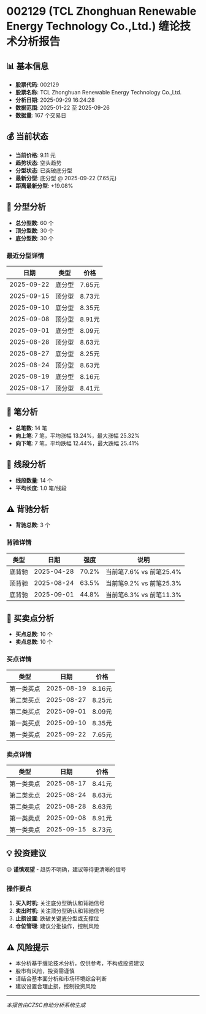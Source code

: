 # 002129 (TCL Zhonghuan Renewable Energy Technology Co.,Ltd.) 缠论技术分析报告

## 📊 基本信息

- **股票代码**: 002129
- **股票名称**: TCL Zhonghuan Renewable Energy Technology Co.,Ltd.
- **分析日期**: 2025-09-29 16:24:28
- **数据范围**: 2025-01-22 至 2025-09-26
- **数据量**: 167 个交易日

## 💰 当前状态

- **当前价格**: 9.11 元
- **趋势状态**: 空头趋势
- **分型状态**: 已突破底分型
- **最新分型**: 底分型 @ 2025-09-22 (7.65元)
- **距离最新分型**: +19.08%

## 🔺 分型分析

- **总分型数**: 60 个
- **顶分型数**: 30 个
- **底分型数**: 30 个

### 最近分型详情

| 日期 | 类型 | 价格 |
|------|------|------|
| 2025-09-22 | 底分型 | 7.65元 |
| 2025-09-15 | 顶分型 | 8.73元 |
| 2025-09-10 | 底分型 | 8.35元 |
| 2025-09-08 | 顶分型 | 8.91元 |
| 2025-09-01 | 底分型 | 8.09元 |
| 2025-08-28 | 顶分型 | 8.63元 |
| 2025-08-27 | 底分型 | 8.25元 |
| 2025-08-24 | 顶分型 | 8.63元 |
| 2025-08-19 | 底分型 | 8.16元 |
| 2025-08-17 | 顶分型 | 8.41元 |

## 📏 笔分析

- **总笔数**: 14 笔
- **向上笔**: 7 笔，平均涨幅 13.24%，最大涨幅 25.32%
- **向下笔**: 7 笔，平均跌幅 12.44%，最大跌幅 25.41%

## 📐 线段分析

- **线段数量**: 14 个
- **平均长度**: 1.0 笔/线段

## ⚠️ 背驰分析

- **背驰总数**: 3 个

### 背驰详情

| 类型 | 日期 | 强度 | 说明 |
|------|------|------|------|
| 底背驰 | 2025-04-28 | 70.2% | 当前笔7.6% vs 前笔25.4% |
| 顶背驰 | 2025-08-24 | 63.5% | 当前笔9.2% vs 前笔25.3% |
| 底背驰 | 2025-09-01 | 44.8% | 当前笔6.3% vs 前笔11.3% |

## 🎯 买卖点分析

- **买点总数**: 10 个
- **卖点总数**: 10 个

### 买点详情

| 类型 | 日期 | 价格 |
|------|------|------|
| 第一类买点 | 2025-08-19 | 8.16元 |
| 第二类买点 | 2025-08-27 | 8.25元 |
| 第二类买点 | 2025-09-01 | 8.09元 |
| 第一类买点 | 2025-09-10 | 8.35元 |
| 第一类买点 | 2025-09-22 | 7.65元 |

### 卖点详情

| 类型 | 日期 | 价格 |
|------|------|------|
| 第一类卖点 | 2025-08-17 | 8.41元 |
| 第二类卖点 | 2025-08-24 | 8.63元 |
| 第二类卖点 | 2025-08-28 | 8.63元 |
| 第一类卖点 | 2025-09-08 | 8.91元 |
| 第一类卖点 | 2025-09-15 | 8.73元 |

## 💡 投资建议

🟡 **谨慎观望** - 趋势不明确，建议等待更清晰的信号

### 操作要点

1. **买入时机**: 关注底分型确认和背驰信号
2. **卖出时机**: 关注顶分型确认和背驰信号
3. **止损设置**: 跌破关键底分型或支撑位
4. **仓位管理**: 建议分批操作，控制风险

## ⚠️ 风险提示

- 本分析基于缠论技术分析，仅供参考，不构成投资建议
- 股市有风险，投资需谨慎
- 请结合基本面分析和市场环境综合判断
- 建议设置合理止损，控制投资风险

---
*本报告由CZSC自动分析系统生成*
